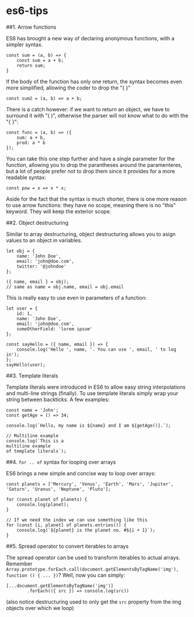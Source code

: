 # es6-tips

##1. Arrow functions

ES6 has brought a new way of declaring anonymous functions, with a simpler syntax.

    const sum = (a, b) => {
        const sum = a + b;
        return sum;
    }

If the body of the function has only one return, the syntax becomes even more simplified, allowing the coder to drop the "{ }"

    const sum2 = (a, b) => a + b;

There is a catch however: if we want to return an object, we have to surround it with "( )", otherwise the parser will not know what to do with the "{ }":

    const func = (a, b) => ({
        sum: a + b,
        prod: a * b
    });

You can take this one step further and have a single parameter for the function, allowing you to drop the parantheses around the paramenteres, but a lot of people prefer not to drop them since it provides for a more readable syntax:

    const pow = x => x * x;

Aside for the fact that the syntax is much shorter, there is one  more reason to use arrow functions: they have no scope, meaning there is no "this" keyword. They will keep the exterior scope.

##2. Object destructuring

Similar to array destructuring, object destructuring allows you to asign values to an object in variables.

    let obj = {
        name: 'John Doe',
        email: 'john@doe.com',
        twitter: '@johndoe'
    };

    ({ name, email } = obj);
    // same as name = obj.name, email = obj.email


This is really easy to use even in parameters of a function:

    let user = {
        id: 1,
        name: 'John Doe',
        email: 'john@doe.com',
        someOtherField: 'lorem ipsum'
    };

    const sayHello = ({ name, email }) => {
        console.log('Hello ', name, '. You can use ', email, ' to log in');
    };
    sayHello(user);

##3. Template literals

Template literals were introduced in ES6 to allow easy string interpolations and multi-line strings (finally). To use template literals simply wrap your string between backticks. A few examples:

    const name = 'John';
    const getAge = () => 34;

    console.log(`Hello, my name is ${name} and I am ${getAge()}.`);

    // Multiline example
    console.log(`This is a
    multiline example
    of template literals`);

##4. `for .. of` syntax for looping over arrays

ES6 brings a new simple and concise way to loop over arrays:

    const planets = ['Mercury', 'Venus', 'Earth', 'Mars', 'Jupiter', 'Saturn', 'Uranus', 'Neptune', 'Pluto'];

    for (const planet of planets) {
        console.log(planet);
    }

    // If we need the index we can use something like this
    for (const [i, planet] of planets.entries()) {
        console.log(`${planet} is the planet no. #${i + 1}`);
    }

##5. Spread operator to convert iterables to arrays

The spread operator can be used to transform iterables to actual arrays. Remember `Array.prototype.forEach.call(document.getElementsByTagName('img'), function () { ... })`? Well, now you can simply:

    [...document.getElementsByTagName('img')]
            .forEach(({ src }) => console.log(src))

(also notice destructuring used to only get the `src` property from the img objects over which we loop)
